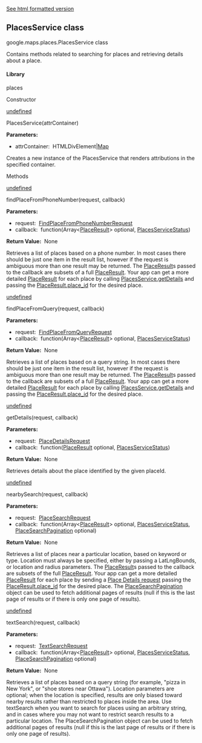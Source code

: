 [See html formatted version](https://huasofoundries.github.io/google-maps-documentation/PlacesService.html)

PlacesService class
-------------------

google.maps.places.PlacesService class

Contains methods related to searching for places and retrieving details about a place.

#### Library

places

Constructor

[undefined](#PlacesService.constructor)

PlacesService(attrContainer)

**Parameters:** 

*   attrContainer:  HTMLDivElement|[Map](/maps/documentation/javascript/reference/3.40/map#Map)

Creates a new instance of the PlacesService that renders attributions in the specified container.

Methods

[undefined](#PlacesService.findPlaceFromPhoneNumber)

findPlaceFromPhoneNumber(request, callback)

**Parameters:** 

*   request:  [FindPlaceFromPhoneNumberRequest](/maps/documentation/javascript/reference/3.40/places-service#FindPlaceFromPhoneNumberRequest)
*   callback:  function(Array<[PlaceResult](/maps/documentation/javascript/reference/3.40/places-service#PlaceResult)\> optional, [PlacesServiceStatus](/maps/documentation/javascript/reference/3.40/places-service#PlacesServiceStatus))

**Return Value:**  None

Retrieves a list of places based on a phone number. In most cases there should be just one item in the result list, however if the request is ambiguous more than one result may be returned. The [PlaceResult](/maps/documentation/javascript/reference/3.40/places-service#PlaceResult)s passed to the callback are subsets of a full [PlaceResult](/maps/documentation/javascript/reference/3.40/places-service#PlaceResult). Your app can get a more detailed [PlaceResult](/maps/documentation/javascript/reference/3.40/places-service#PlaceResult) for each place by calling [PlacesService.getDetails](PlacesService.md) and passing the [PlaceResult.place\_id](PlaceResult.md) for the desired place.

[undefined](#PlacesService.findPlaceFromQuery)

findPlaceFromQuery(request, callback)

**Parameters:** 

*   request:  [FindPlaceFromQueryRequest](/maps/documentation/javascript/reference/3.40/places-service#FindPlaceFromQueryRequest)
*   callback:  function(Array<[PlaceResult](/maps/documentation/javascript/reference/3.40/places-service#PlaceResult)\> optional, [PlacesServiceStatus](/maps/documentation/javascript/reference/3.40/places-service#PlacesServiceStatus))

**Return Value:**  None

Retrieves a list of places based on a query string. In most cases there should be just one item in the result list, however if the request is ambiguous more than one result may be returned. The [PlaceResult](/maps/documentation/javascript/reference/3.40/places-service#PlaceResult)s passed to the callback are subsets of a full [PlaceResult](/maps/documentation/javascript/reference/3.40/places-service#PlaceResult). Your app can get a more detailed [PlaceResult](/maps/documentation/javascript/reference/3.40/places-service#PlaceResult) for each place by calling [PlacesService.getDetails](PlacesService.md) and passing the [PlaceResult.place\_id](PlaceResult.md) for the desired place.

[undefined](#PlacesService.getDetails)

getDetails(request, callback)

**Parameters:** 

*   request:  [PlaceDetailsRequest](/maps/documentation/javascript/reference/3.40/places-service#PlaceDetailsRequest)
*   callback:  function([PlaceResult](/maps/documentation/javascript/reference/3.40/places-service#PlaceResult) optional, [PlacesServiceStatus](/maps/documentation/javascript/reference/3.40/places-service#PlacesServiceStatus))

**Return Value:**  None

Retrieves details about the place identified by the given placeId.

[undefined](#PlacesService.nearbySearch)

nearbySearch(request, callback)

**Parameters:** 

*   request:  [PlaceSearchRequest](/maps/documentation/javascript/reference/3.40/places-service#PlaceSearchRequest)
*   callback:  function(Array<[PlaceResult](/maps/documentation/javascript/reference/3.40/places-service#PlaceResult)\> optional, [PlacesServiceStatus](/maps/documentation/javascript/reference/3.40/places-service#PlacesServiceStatus), [PlaceSearchPagination](/maps/documentation/javascript/reference/3.40/places-service#PlaceSearchPagination) optional)

**Return Value:**  None

Retrieves a list of places near a particular location, based on keyword or type. Location must always be specified, either by passing a LatLngBounds, or location and radius parameters. The [PlaceResult](/maps/documentation/javascript/reference/3.40/places-service#PlaceResult)s passed to the callback are subsets of the full [PlaceResult](/maps/documentation/javascript/reference/3.40/places-service#PlaceResult). Your app can get a more detailed [PlaceResult](/maps/documentation/javascript/reference/3.40/places-service#PlaceResult) for each place by sending a [Place Details request](/maps/documentation/javascript/places#place_details_requests) passing the [PlaceResult.place\_id](PlaceResult.md) for the desired place. The [PlaceSearchPagination](/maps/documentation/javascript/reference/3.40/places-service#PlaceSearchPagination) object can be used to fetch additional pages of results (null if this is the last page of results or if there is only one page of results).

[undefined](#PlacesService.textSearch)

textSearch(request, callback)

**Parameters:** 

*   request:  [TextSearchRequest](/maps/documentation/javascript/reference/3.40/places-service#TextSearchRequest)
*   callback:  function(Array<[PlaceResult](/maps/documentation/javascript/reference/3.40/places-service#PlaceResult)\> optional, [PlacesServiceStatus](/maps/documentation/javascript/reference/3.40/places-service#PlacesServiceStatus), [PlaceSearchPagination](/maps/documentation/javascript/reference/3.40/places-service#PlaceSearchPagination) optional)

**Return Value:**  None

Retrieves a list of places based on a query string (for example, "pizza in New York", or "shoe stores near Ottawa"). Location parameters are optional; when the location is specified, results are only biased toward nearby results rather than restricted to places inside the area. Use textSearch when you want to search for places using an arbitrary string, and in cases where you may not want to restrict search results to a particular location. The PlaceSearchPagination object can be used to fetch additional pages of results (null if this is the last page of results or if there is only one page of results).